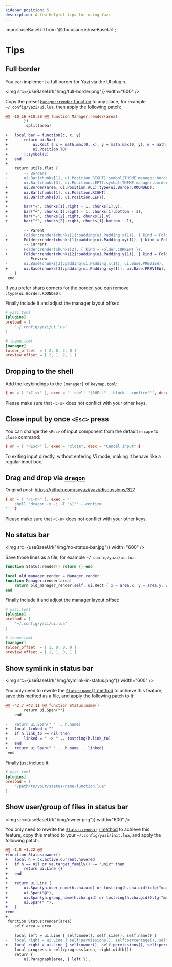 ```yaml
---
sidebar_position: 5
description: A few helpful tips for using Yazi.
---
```


import useBaseUrl from '@docusaurus/useBaseUrl';

# Tips

## Full border

You can implement a full border for Yazi via the UI plugin.

<img src={useBaseUrl("/img/full-border.png")} width="600" />

Copy the preset [`Manager:render` function](https://github.com/sxyazi/yazi/blob/main/yazi-plugin/preset/components/manager.lua) to any place, for example `~/.config/yazi/ui.lua`, then apply the following patch:

```diff
@@ -10,16 +10,28 @@ function Manager:render(area)
 		})
 		:split(area)

+	local bar = function(c, x, y)
+		return ui.Bar(
+			ui.Rect { x = math.max(0, x), y = math.max(0, y), w = math.min(1, area.w), h = math.min(1, area.h) },
+			ui.Position.TOP
+		):symbol(c)
+	end
+
 	return utils.flat {
-		-- Borders
-		ui.Bar(chunks[1], ui.Position.RIGHT):symbol(THEME.manager.border_symbol):style(THEME.manager.border_style),
-		ui.Bar(chunks[3], ui.Position.LEFT):symbol(THEME.manager.border_symbol):style(THEME.manager.border_style),
+		ui.Border(area, ui.Position.ALL):type(ui.Border.ROUNDED),
+		ui.Bar(chunks[1], ui.Position.RIGHT),
+		ui.Bar(chunks[3], ui.Position.LEFT),
+
+		bar("┬", chunks[1].right - 1, chunks[1].y),
+		bar("┴", chunks[1].right - 1, chunks[1].bottom - 1),
+		bar("┬", chunks[2].right, chunks[2].y),
+		bar("┴", chunks[2].right, chunks[1].bottom - 1),

 		-- Parent
-		Folder:render(chunks[1]:padding(ui.Padding.x(1)), { kind = Folder.PARENT }),
+		Folder:render(chunks[1]:padding(ui.Padding.xy(1)), { kind = Folder.PARENT }),
 		-- Current
-		Folder:render(chunks[2], { kind = Folder.CURRENT }),
+		Folder:render(chunks[2]:padding(ui.Padding.y(1)), { kind = Folder.CURRENT }),
 		-- Preview
-		ui.Base(chunks[3]:padding(ui.Padding.x(1)), ui.Base.PREVIEW),
+		ui.Base(chunks[3]:padding(ui.Padding.xy(1)), ui.Base.PREVIEW),
 	}
 end
```

If you prefer sharp corners for the border, you can remove `:type(ui.Border.ROUNDED)`.

Finally include it and adjust the manager layout offset:

```toml
# yazi.toml
[plugins]
preload = [
	"~/.config/yazi/ui.lua"
]

# theme.toml
[manager]
folder_offset  = [ 2, 0, 2, 0 ]
preview_offset = [ 2, 1, 2, 1 ]
```

## Dropping to the shell

Add the keybindings to the `[manager]` of `keymap.toml`:

```toml
{ on = [ "<C-s>" ], exec = '''shell "$SHELL" --block --confirm''', desc = "Open shell here" }
```

Please make sure that `<C-s>` does not conflict with your other keys.

## Close input by once `<Esc>` press

You can change the `<Esc>` of input component from the default `escape` to `close` command:

```toml
{ on = [ "<Esc>" ], exec = "close", desc = "Cancel input" }
```

To exiting input directly, without entering Vi mode, making it behave like a regular input box.

## Drag and drop via [`dragon`](https://github.com/mwh/dragon)

Original post: https://github.com/sxyazi/yazi/discussions/327

```toml
{ on = [ "<C-n>" ], exec = '''
    shell 'dragon -x -i -T "$1"' --confirm
''' }
```

Please make sure that `<C-n>` does not conflict with your other keys.

## No status bar

<img src={useBaseUrl("/img/no-status-bar.jpg")} width="600" />

Save those lines as a file, for example `~/.config/yazi/ui.lua`:

```lua
function Status:render() return {} end

local old_manager_render = Manager.render
function Manager:render(area)
	return old_manager_render(self, ui.Rect { x = area.x, y = area.y, w = area.w, h = area.h + 1 })
end
```

Finally include it and adjust the manager layout offset:

```toml
# yazi.toml
[plugins]
preload = [
	"~/.config/yazi/ui.lua"
]

# theme.toml
[manager]
folder_offset  = [ 1, 0, 0, 0 ]
preview_offset = [ 1, 1, 0, 1 ]
```

## Show symlink in status bar

<img src={useBaseUrl("/img/symlink-in-status.png")} width="600" />

You only need to rewrite the [`Status:name()` method](https://github.com/sxyazi/yazi/blob/main/yazi-plugin/preset/components/status.lua#L39-L46) to achieve this feature,
save this method as a file, and apply the following patch to it:

```diff
@@ -42,7 +42,11 @@ function Status:name()
 		return ui.Span("")
 	end

-	return ui.Span(" " .. h.name)
+	local linked = ""
+	if h.link_to ~= nil then
+		linked = " -> " .. tostring(h.link_to)
+	end
+	return ui.Span(" " .. h.name .. linked)
 end
```

Finally just include it:

```toml
# yazi.toml
[plugins]
preload = [
	"/path/to/your/status-name-function.lua"
]
```

## Show user/group of files in status bar

<img src={useBaseUrl("/img/owner.png")} width="600" />

You only need to rewrite the [`Status:render()` method](https://github.com/sxyazi/yazi/blob/main/yazi-plugin/preset/components/status.lua#L143-L154) to achieve this feature,
copy this method to your `~/.config/yazi/init.lua`, and apply the following patch:

```diff
@@ -1,8 +1,22 @@
+function Status:owner()
+	local h = cx.active.current.hovered
+	if h == nil or ya.target_family() ~= "unix" then
+		return ui.Line {}
+	end
+
+	return ui.Line {
+		ui.Span(ya.user_name(h.cha.uid) or tostring(h.cha.uid)):fg("magenta"),
+		ui.Span("@"),
+		ui.Span(ya.group_name(h.cha.gid) or tostring(h.cha.gid)):fg("magenta"),
+		ui.Span(" "),
+	}
+end
+
 function Status:render(area)
 	self.area = area

 	local left = ui.Line { self:mode(), self:size(), self:name() }
-	local right = ui.Line { self:permissions(), self:percentage(), self:position() }
+	local right = ui.Line { self:owner(), self:permissions(), self:percentage(), self:position() }
 	local progress = self:progress(area, right:width())
 	return {
 		ui.Paragraph(area, { left }),
```
